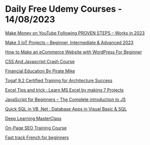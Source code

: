 # Daily Free Udemy Courses - 14/08/2023

[Make Money on YouTube Following PROVEN STEPS – Works in 2023](https://www.udemy.com/course/earn-money-on-youtube/?couponCode=2F77A785A8DC8445F4B9)
[Make 3 IoT Projects – Beginner, Intermediate & Advanced 2023](https://www.udemy.com/course/getting-stared-with-asus-tinker-board/?couponCode=IOT_COURSE1)
[How to Make an eCommerce Website with WordPress For Beginner](https://www.udemy.com/course/how-to-make-an-ecommerce-website-with-wordpress-elementor-for-beginner/?couponCode=756778)
[CSS And Javascript Crash Course](https://www.udemy.com/course/css-and-javascript-crash-course/?couponCode=1423452FE4F7DF5BA8AA)
[Financial Education By Pirate Mike](https://www.udemy.com/course/financial-education-by-pirate-mike/?couponCode=F5C0F0561E8C6C3778A0)
[Togaf 9.2 Certified Training for Architecture Success](https://www.udemy.com/course/togaf-92-certified-training-for-architecture-success/?couponCode=FREETOGAFC)
[Excel Tips and trick : Learn MS Excel by making 7 Projects](https://www.udemy.com/course/excel-tips-and-trick-learn-ms-excel-by-making-7-projects/?couponCode=A9DCC16586B9976086EB)
[JavaScript for Beginners – The Complete introduction to JS](https://www.udemy.com/course/javascript-for-beginners-the-complete-introduction-to-js/?couponCode=24586A6DD61FD5CB06BD)
[Quick SQL in VB .Net : Database Apps in Visual Basic & SQL](https://www.udemy.com/course/quick-sql-in-vb-net-database-apps-in-visual-basic-sql/?couponCode=AUG_FREE_32)
[Deep Learning MasterClass](https://www.udemy.com/course/deep-learning-masterclass/?couponCode=249E70815F7F48F144C8)
[On-Page SEO Training Course](https://www.udemy.com/course/on-page-web-optimization-for-seo/?couponCode=8567C22035443B92F484)
[Fast track French for beginners](https://www.udemy.com/course/fast-track-french-for-beginners/?couponCode=E3CCC41DDCF7B4C079A2)
